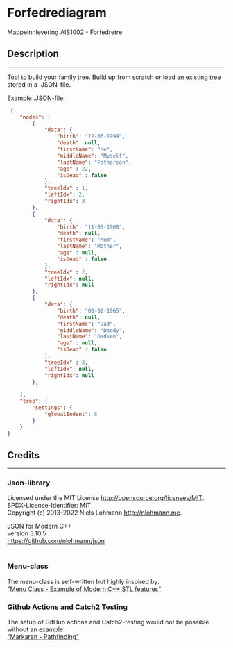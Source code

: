 # Forfedrediagram
Mappeinnlevering AIS1002 - Forfedretre <br>

## Description

---
Tool to build your family tree. Build up from scratch or load an existing tree stored in a .JSON-file. <br>

Example .JSON-file:

``` json
 {
    "nodes": [
        {
            "data": {
                "birth": "22-06-1999",
                "death": null,
                "firstName": "Me",
                "middleName": "Myself",
                "lastName": "Fatherson",
                "age" : 22,
                "isDead" : false
            },
            "treeIdx" : 1,
            "leftIdx": 2,
            "rightIdx": 3
        },
        {
            "data": {
                "birth": "11-03-1968",
                "death": null,
                "firstName": "Mom",
                "lastName": "Mother",
                "age" : null,
                "isDead" : false
            },
            "treeIdx" : 2,
            "leftIdx": null,
            "rightIdx": null
        },
        {
            "data": {
                "birth": "08-02-1965",
                "death": null,
                "firstName": "Dad",
                "middleName": "Daddy",
                "lastName": "Dadsen",
                "age" : null,
                "isDead" : false
            },
            "treeIdx" : 3,
            "leftIdx": null,
            "rightIdx": null
        },
        
    ],
    "tree": {
        "settings": {
            "globalIndent": 8
        }
    }
}

```




## Credits

---
### Json-library
Licensed under the MIT License <http://opensource.org/licenses/MIT>. <br>
SPDX-License-Identifier: MIT <br>
Copyright (c) 2013-2022 Niels Lohmann <http://nlohmann.me>. 

JSON for Modern C++ <br>
version 3.10.5 <br>
https://github.com/nlohmann/json <br><br>

### Menu-class
The menu-class is self-written but highly inspired by: <br> 
["Menu Class - Example of Modern C++ STL features"](https://www.cppstories.com/2018/07/menu-cpp17-example/) <br>


### Github Actions and Catch2 Testing
The setup of GitHub actions and Catch2-testing would not be possible without an example: <br> 
["Markaren - Pathfinding"](https://github.com/AIS1002-OOP/Pathfinding) <br>




